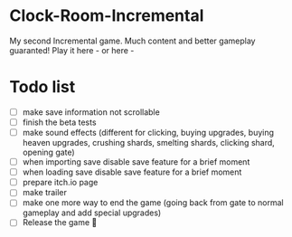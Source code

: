 # Clock-Room-Incremental
My second Incremental game. Much content and better gameplay guaranted!
Play it here - 
or here - 

# Todo list
- [ ] make save information not scrollable
- [ ] finish the beta tests
- [ ] make sound effects (different for clicking, buying upgrades, buying heaven upgrades, crushing shards, smelting shards, clicking shard, opening gate)
- [ ] when importing save disable save feature for a brief moment
- [ ] when loading save disable save feature for a brief moment
- [ ] prepare itch.io page
- [ ] make trailer
- [ ] make one more way to end the game (going back from gate to normal gameplay and add special upgrades)
- [ ] Release the game 🎉

